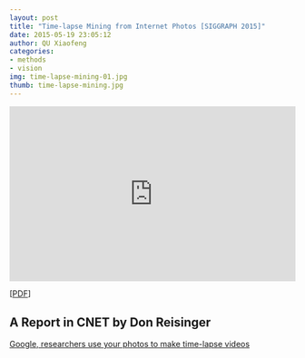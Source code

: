 ```yaml
---
layout: post
title: "Time-lapse Mining from Internet Photos [SIGGRAPH 2015]"
date: 2015-05-19 23:05:12
author: QU Xiaofeng
categories:
- methods
- vision
img: time-lapse-mining-01.jpg
thumb: time-lapse-mining.jpg
---
```


<div  style="position: relative; padding-bottom: 56.25%; width=100%; padding-top: 25px; height: 0;" >
<iframe style="position: absolute; top: 0; left: 0; width: 100% !important; height: 100% !important;" src="https://www.youtube.com/embed/wptzVm0tngc" frameborder="0" allowfullscreen></iframe>
</div>


[[PDF](/assets/pdf/TimelapseMiningSIGGRAPH15.pdf)]

A Report in CNET by Don Reisinger
-------------------------------

[Google, researchers use your photos to make time-lapse videos ](http://www.cnet.com/news/google-researchers-use-86-million-photos-to-create-time-lapse-videos/#ftag=CAD590a51e)